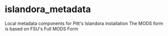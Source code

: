 # islandora_metadata
Local metadata components for Pitt's Islandora installation
The MODS form is based on FSU's Full MODS Form